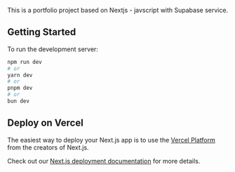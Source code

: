 This is a portfolio project based on Nextjs - javscript with Supabase service.

## Getting Started

To run the development server:

```bash
npm run dev
# or
yarn dev
# or
pnpm dev
# or
bun dev
```

## Deploy on Vercel

The easiest way to deploy your Next.js app is to use the [Vercel Platform](https://vercel.com/new?utm_medium=default-template&filter=next.js&utm_source=create-next-app&utm_campaign=create-next-app-readme) from the creators of Next.js.

Check out our [Next.js deployment documentation](https://nextjs.org/docs/app/building-your-application/deploying) for more details.
